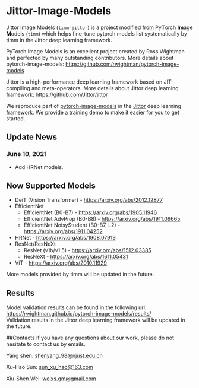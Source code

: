 # Jittor-Image-Models

Jittor Image Models (`timm-jittor`) is a project modified from Py**T**orch **Im**age **M**odels (`timm`) which helps fine-tune pytorch models list systematically by timm in the Jittor deep learning framework. 

PyTorch Image Models is an excellent project created by Ross Wightman and perfected by many outstanding contributors. More details about pytorch-image-models: https://github.com/rwightman/pytorch-image-models  

Jittor is a high-performance deep learning framework based on JIT compiling and meta-operators. More details about Jittor deep learning framework: https://github.com/Jittor/jittor  

We reproduce part of [pytorch-image-models](https://github.com/rwightman/pytorch-image-models) in the [Jittor](https://github.com/Jittor/jittor) deep learning framework. We provide a training demo to make it easier for you to get started.  

## Update News

### June 10, 2021
* Add HRNet models.

## Now Supported Models
* DeiT (Vision Transformer) - https://arxiv.org/abs/2012.12877
* EfficientNet
    * EfficientNet (B0-B7) - https://arxiv.org/abs/1905.11946
    * EfficientNet AdvProp (B0-B8) - https://arxiv.org/abs/1911.09665
    * EfficientNet NoisyStudent (B0-B7, L2) - https://arxiv.org/abs/1911.04252
* HRNet - https://arxiv.org/abs/1908.07919
* ResNet/ResNeXt
    * ResNet (v1b/v1.5) - https://arxiv.org/abs/1512.03385
    * ResNeXt - https://arxiv.org/abs/1611.05431
* ViT - https://arxiv.org/abs/2010.11929

More models provided by timm will be updated in the future.

## Results
Model validation results can be found in the following url: https://rwightman.github.io/pytorch-image-models/results/  
Validation results in the Jittor deep learning framework will be updated in the future.

##Contacts
If you have any questions about our work, please do not hesitate to contact us by emails.

Yang shen: shenyang_98@njust.edu.cn

Xu-Hao Sun: sun_xu_hao@163.com

Xiu-Shen Wei: weixs.gm@gmail.com
